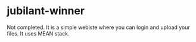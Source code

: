 # jubilant-winner
Not completed.
It is a simple webiste where you can login and upload your files. It uses MEAN stack.

